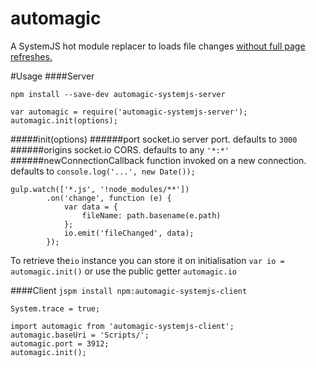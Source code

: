 # automagic
A SystemJS hot module replacer to loads file changes <a target='_blank' href='http://i.imgur.com/2eKyLKf.gifv'>without full page refreshes.</a>

#Usage
####Server

`npm install --save-dev automagic-systemjs-server`

```
var automagic = require('automagic-systemjs-server');
automagic.init(options);
```
#####init(options)
######port
socket.io server port. defaults to `3000`
######origins 
socket.io CORS. defaults to any `'*:*'`
######newConnectionCallback
function invoked on a new connection. defaults to `console.log('...', new Date());`

```
gulp.watch(['*.js', '!node_modules/**'])
        .on('change', function (e) {
            var data = {
                fileName: path.basename(e.path)
            };
            io.emit('fileChanged', data);
        });
```

To retrieve the`io` instance you can store it on initialisation `var io = automagic.init()` or use the public getter `automagic.io`



####Client
`jspm install npm:automagic-systemjs-client`

`System.trace = true;`

```
import automagic from 'automagic-systemjs-client';
automagic.baseUri = 'Scripts/';
automagic.port = 3912;
automagic.init();
```



